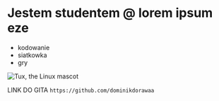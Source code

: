 # Jestem studentem @ lorem ipsum eze

- kodowanie
- siatkowka
- gry

![Tux, the Linux mascot](https://www.telekarma.pl/userfiles/images/aktualnosci/305464337-760x500.jpg)


LINK DO GITA
`https://github.com/dominikdorawaa`